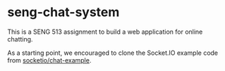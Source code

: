 # seng-chat-system

This is a SENG 513 assignment to build a web application for online chatting.

As a starting point, we encouraged to clone the Socket.IO example code from
[socketio/chat-example](https://github.com/socketio/chat-example.git).


